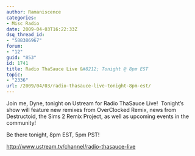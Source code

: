 ```yaml
---
author: Ramaniscence
categories:
- Misc Radio
date: 2009-04-03T16:22:33Z
dsq_thread_id:
- "588386967"
forum:
- "12"
guid: "853"
id: 1741
title: Radio ThaSauce Live &#8212; Tonight @ 8pm EST
topic:
- "2336"
url: /2009/04/03/radio-thasauce-live-tonight-8pm-est/
---
```


Join me, Dyne, tonight on Ustream for Radio ThaSauce Live!  Tonight&#8217;s show will feature new remixes from OverClocked Remix, news from Destructoid, the Sims 2 Remix Project, as well as upcoming events in the community!

Be there tonight, 8pm EST, 5pm PST!

<a href="http://www.ustream.tv/channel/radio-thasauce-live" target="_blank">http://www.ustream.tv/channel/radio-thasauce-live</a>